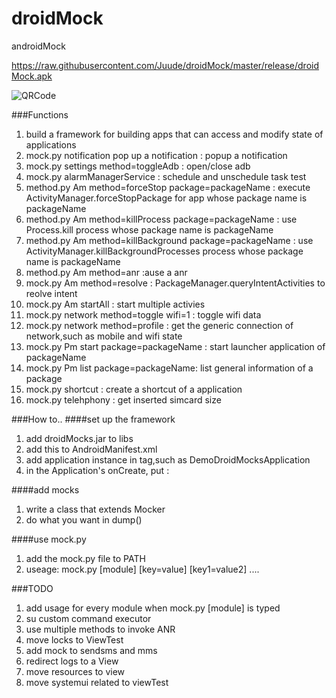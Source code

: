 droidMock
=========

androidMock



https://raw.githubusercontent.com/Juude/droidMock/master/release/droidMock.apk


<img src="http://qrfree.kaywa.com/?l=1&s=8&d=https%3A%2F%2Fraw.githubusercontent.com%2FJuude%2FdroidMock%2Fmaster%2Frelease%2FdroidMock.apk" alt="QRCode"/>

###Functions
1. build a framework for building apps that can access and modify state of applications
2. mock.py notification  pop up a notification : popup a notification
3. mock.py settings method=toggleAdb : open/close adb 
4. mock.py alarmManagerService : schedule and unschedule task test
5. method.py Am method=forceStop package=packageName : execute ActivityManager.forceStopPackage for app whose package name is packageName
6. method.py Am method=killProcess package=packageName : use Process.kill process whose package name is packageName
7. method.py Am method=killBackground package=packageName : use ActivityManager.killBackgroundProcesses process whose package name is packageName
8. method.py Am method=anr :ause a anr 
9. mock.py Am method=resolve : PackageManager.queryIntentActivities to reolve intent
10. mock.py Am startAll : start multiple activies 
11. mock.py network method=toggle wifi=1 : toggle wifi data
12. mock.py network method=profile : get the generic connection of network,such as mobile and wifi state 
13. mock.py Pm start package=packageName : start launcher application of packageName
14. mock.py Pm list package=packageName: list general information of a package
15. mock.py shortcut : create a shortcut of a application
16. mock.py telehphony : get inserted simcard size

###How to..
####set up the framework
1. add droidMocks.jar to libs
2. add this 
        <receiver android:name="com.juuda.droidmock.mock.MockReceiver" >
            <intent-filter>
                <action android:name="android.mock" />
            </intent-filter>
        </receiver>
    to AndroidManifest.xml
3. add application instance in <application> tag,such as DemoDroidMocksApplication 
4. in the Application's onCreate, put : 

####add mocks
1. write a class that extends Mocker
2. do what you want in dump() 

####use mock.py 
1. add the mock.py file to PATH
2. useage: mock.py [module] [key=value] [key1=value2] .... 



###TODO
1. add usage for every module when mock.py [module] is typed
2. su custom command executor 
3. use multiple methods to invoke ANR
4. move locks to ViewTest
5. add mock to sendsms and mms
6. redirect logs to a View
7. move resources to view
8. move systemui related to viewTest
